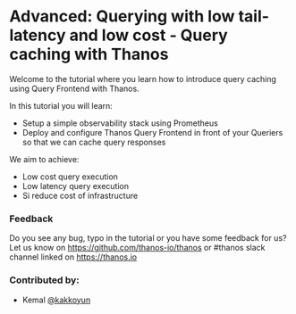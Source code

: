# Advanced: Querying with low tail-latency and low cost - Query caching with Thanos

Welcome to the tutorial where you learn how to introduce query caching using Query Frontend with Thanos.

In this tutorial you will learn:

* Setup a simple observability stack using Prometheus
* Deploy and configure Thanos Query Frontend in front of your Queriers so that we can cache query responses

We aim to achieve:

* Low cost query execution
* Low latency query execution
* Si reduce cost of infrastructure

### Feedback

Do you see any bug, typo in the tutorial or you have some feedback for us?
Let us know on https://github.com/thanos-io/thanos or #thanos slack channel linked on https://thanos.io

### Contributed by:

* Kemal [@kakkoyun](https://kakkoyun.me/)
